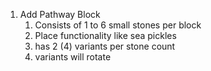 1. Add Pathway Block
   1. Consists of 1 to 6 small stones per block
   2. Place functionality like sea pickles
   3. has 2 (4) variants per stone count
   4. variants will rotate
